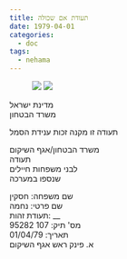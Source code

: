 ```yaml
---
title: תעודת אם שכולה
date: 1979-04-01
categories:
  - doc
tags:
  - nehama
---
```


<figure class="half">
    <a  href="/haskindocs/assets/images/1979-04-01-agaf-hashiqum-1.jpg">
    <img src="/haskindocs/assets/images/1979-04-01-agaf-hashiqum-1.jpg"></a>
    <a  href="/haskindocs/assets/images/1979-04-01-agaf-hashiqum-2.jpg">
    <img src="/haskindocs/assets/images/1979-04-01-agaf-hashiqum-2.jpg"></a>
</figure>

מדינת ישראל  
משרד הבטחון  

תעודה זו מקנה זכות ענידת הסמל

משרד הבטחון/אגף השיקום  
תעודה  
לבני משפחות חיילים  
שנספו במערכה

שם משפחה: חסקין  
שם פרטי: נחמה  
תעודת זהות: __  
מס' תיק: 107 95282  
תאריך: 01/04/79  
א. פינק ראש אגף השיקום
